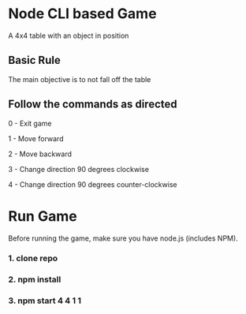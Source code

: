 # Node CLI based Game

 A 4x4 table with an object in position

## Basic Rule

The main objective is to not fall off the table

## Follow the commands as directed

 0 - Exit game

 1 - Move forward

 2 - Move backward

 3 - Change direction 90 degrees clockwise

 4 - Change direction 90 degrees counter-clockwise

# Run Game

 Before running the game, make sure you have node.js (includes NPM).

### 1. clone repo

### 2. npm install

### 3. npm start 4 4 1 1
